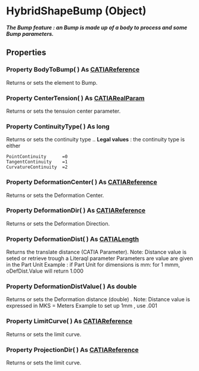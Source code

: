 # HybridShapeBump (Object)

**_The Bump feature : an Bump is made up of a body to process and some Bump parameters._**

## Properties

### Property **BodyToBump**( ) As [CATIAReference](../InfInterfaces/interface_Reference_17481.md)

Returns or sets the element to Bump.  
### Property **CenterTension**( ) As [CATIARealParam](../KnowledgeInterfaces/interface_RealParam_17053.md)

Returns or sets the tensuion center parameter.  
### Property **ContinuityType**( ) As long

Returns or sets the continuity type ..
**Legal values** : the continuity type is either

```VBScript
PointContinuity      =0
TangentContinuity    =1
CurvatureContinuity  =2

```

### Property **DeformationCenter**( ) As [CATIAReference](../InfInterfaces/interface_Reference_17481.md)

Returns or sets the Deformation Center.  
### Property **DeformationDir**( ) As [CATIAReference](../InfInterfaces/interface_Reference_17481.md)

Returns or sets the Deformation Direction.  
### Property **DeformationDist**( ) As [CATIALength](../KnowledgeInterfaces/interface_Length_8108.md)

Returns the translate distance (CATIA Parameter).
Note: Distance value is seted or retrieve trough a Literaql parameter
Parameters are value are given in the Part Unit
Example : if Part Unit for dimensions is mm: for 1 mmm, oDefDist.Value will return 1.000  
### Property **DeformationDistValue**( ) As double

Returns or sets the Deformation distance (double) .
Note: Distance value is expressed in MKS = Meters
Example to set up 1mm , use .001  
### Property **LimitCurve**( ) As [CATIAReference](../InfInterfaces/interface_Reference_17481.md)

Returns or sets the limit curve.  
### Property **ProjectionDir**( ) As [CATIAReference](../InfInterfaces/interface_Reference_17481.md)

Returns or sets the limit curve.